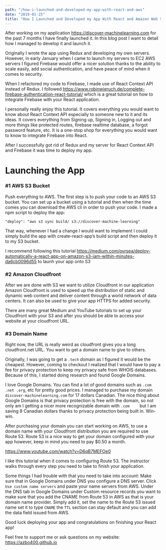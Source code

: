 ```yaml
---
path: "/how-i-launched-and-developed-my-app-with-react-and-aws"
date: "2019-01-25"
title: "How I Launched and Developed my App With React and Amazon Web Services"
---
```


After working on my application https://discover-machinelearning.com for the past 7 months I have finally launched it. In this blog post I want to detail how I managed to develop it and launch it. 

Originally I wrote the app using Redux and developing my own servers. However, in early January when I came to launch my servers to EC2 AWS servers I figured Firebase would offer a nicer solution thanks to the ability to scale easily, add social authentication, and have peace of mind when it comes to security. 

When I refactored my code to Firebase, I made use of React Context API instead of Redux. I followed https://www.robinwieruch.de/complete-firebase-authentication-react-tutorial/ which is a great tutorial on how to integrate Firebase with your React application. 

I personally really enjoy this tutorial. It covers everything you would want to know about React Context API especially to someone new to it and its ideas. It covers everything from Signing up, Signing in, Logging out and more things like protected routes, firebase realtime database, a forgot password feature, etc. It is a one-stop shop for everything you would want to know to integrate Firebase into React.

After I successfully got rid of Redux and my server for React Context API and Firebase it was time to deploy my app. 

# Launching the App

### #1 AWS S3 Bucket
Push everything to AWS. The first step is to push your code to an AWS S3 bucket. You can set up a bucket using a tutorial and then when the time comes you can download the AWS cli in order to push your code. I made a npm script to deploy the app: 

`"deploy": "aws s3 sync build/ s3://discover-machine-learning"`

That way, whenever I had a change I would want to implement I could simply build the app with create-react-app’s build script and then deploy it to my S3 bucket.

I recommend following this tutorial https://medium.com/ovrsea/deploy-automatically-a-react-app-on-amazon-s3-iam-within-minutes-da6cb0096d55 to launh your app onto S3

### #2 Amazon Cloudfront
After we are done with S3 we want to utilize Cloudfront in our application Amazon Cloudfront is used to speed up the distribution of static and dynamic web content and deliver content through a world network of data centers. It can also be used to give your app HTTPS for added security.

There are many great Medium and YouTube tutorials to set up your Cloudfront with your S3 and after you should be able to access your website at your cloudfront URL. 

### #3 Domain Name
Right now, the URL is really weird as cloudfront gives you a long cloudfront.net URL. You want to get a domain name to give to others. 

Originally, I was going to get a `.tech` domain as I figured it would be the cheapest. However, coming to checkout I realized that I would have to pay a fee for privacy protection to keep my privacy safe from WHOIS databases. Because of this, I started doing research and found Google Domains. 

I love Google Domains. You can find a lot of good domains such as `.com .net .org`, etc for pretty good prices. I managed to purchase my domain `discover-machinelearning.com` for 17 dollars Canadian. The nice thing about Google Domains is that privacy protection is free with the domain, so not only am I getting a nicer more recognizable domain with `.com	` but I am saving 8 Canadian dollars thanks to privacy protection being built in. Win-win. 

After purchasing your domain you can start working on AWS, to use a domain name with your Cloudfront distribution you are required to use Route 53. Route 53 is a nice way to get your domain configured with your app however, keep in mind you need to pay $0.50 a month.

https://www.youtube.com/watch?v=D6qB7MEFOe0

I like this tutorial when it comes to configuring Route 53. The instructor walks through every step you need to take to finish your application. 

Some things I had trouble with that you need to take into account: 
Make sure that in Google Domains under DNS you configure a DNS server. Click `Use custom name servers` and paste your name servers from AWS. 
Under the DNS tab in Google Domains under Custom resource records you want to make sure that you add the CNAME from Route 53 in AWS as that is your domain name provider. Simply add it, set the name to the Route 53 issued name set it to type `CNAME` the `TTL` section can stay default and you can add the data field issued from AWS. 

Good luck deploying your app and congratulations on finishing your React app!

Feel free to support me or ask questions on my website: 
https://azbo400.github.io
